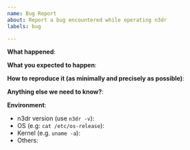 ```yaml
---
name: Bug Report
about: Report a bug encountered while operating n3dr
labels: bug

---
```


<!-- Please use this template while reporting a bug and provide as much info as possible. Not doing so may result in your bug not being addressed in a timely manner. Thanks!

If the matter is security related, please disclose it privately by sending an email to chocolatey030@gmail.com
-->


**What happened**:

**What you expected to happen**:

**How to reproduce it (as minimally and precisely as possible)**:

**Anything else we need to know?**:

**Environment**:
- n3dr version (use `n3dr -v`):
- OS (e.g: `cat /etc/os-release`):
- Kernel (e.g. `uname -a`):
- Others:
